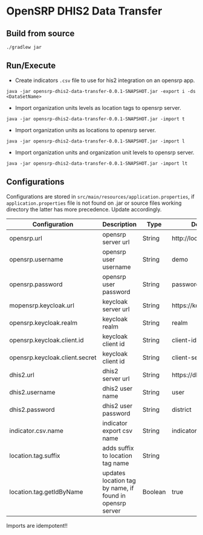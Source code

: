 # OpenSRP DHIS2 Data Transfer

## Build from source
```shell
./gradlew jar
```

## Run/Execute

- Create indicators `.csv` file to use for his2 integration on an opensrp app.
```shell
java -jar opensrp-dhis2-data-transfer-0.0.1-SNAPSHOT.jar -export i -ds <DataSetName>
```
- Import organization units levels as location tags to opensrp server.
```shell
java -jar opensrp-dhis2-data-transfer-0.0.1-SNAPSHOT.jar -import t
```
- Import organization units as locations to opensrp server.
```shell
java -jar opensrp-dhis2-data-transfer-0.0.1-SNAPSHOT.jar -import l
```
- Import organization units and organization unit levels to opensrp server.
```shell
java -jar opensrp-dhis2-data-transfer-0.0.1-SNAPSHOT.jar -import lt
```

## Configurations
Configurations are stored in `src/main/resources/application.properties`, if `application.properties` file is not found on .jar or source files working directory the latter has more precedence. Update accordingly.

| Configuration                  | Description                                              | Type    | Default               |
|--------------------------------|----------------------------------------------------------|---------|-----------------------|
| opensrp.url                    | opensrp server url                                       | String  | http://localhost:8080 |
| opensrp.username               | opensrp user username                                    | String  | demo                  |
| opensrp.password               | opensrp user password                                    | String  | password              |
| mopensrp.keycloak.url          | keycloak server url                                      | String  | https://keycloak-url  |
| opensrp.keycloak.realm         | keycloak realm                                           | String  | realm                 |
| opensrp.keycloak.client.id     | keycloak client id                                       | String  | client-id             |
| opensrp.keycloak.client.secret | keycloak client id                                       | String  | client-secret         |
| dhis2.url                      | dhis2 server url                                         | String  | https://dhis2-url     |
| dhis2.username                 | dhis2 user name                                          | String  | user                  |
| dhis2.password                 | dhis2 user password                                      | String  | district              |
| indicator.csv.name             | indicator export csv name                                | String  | indicators.csv        |
| location.tag.suffix            | adds suffix to location tag name                         | String  |                       |
| location.tag.getIdByName       | updates location tag by name, if found in opensrp server | Boolean | true                  |

Imports are idempotent!!
